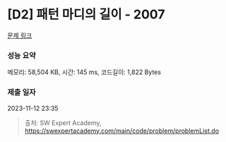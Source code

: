 # [D2] 패턴 마디의 길이 - 2007 

[문제 링크](https://swexpertacademy.com/main/code/problem/problemDetail.do?contestProbId=AV5P1kNKAl8DFAUq) 

### 성능 요약

메모리: 58,504 KB, 시간: 145 ms, 코드길이: 1,822 Bytes

### 제출 일자

2023-11-12 23:35



> 출처: SW Expert Academy, https://swexpertacademy.com/main/code/problem/problemList.do